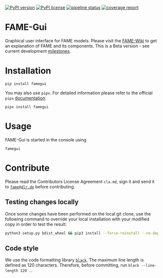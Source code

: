[![PyPI version](https://badge.fury.io/py/famegui.svg)](https://badge.fury.io/py/famegui)
[![PyPI license](https://img.shields.io/pypi/l/famegui.svg)](https://badge.fury.io/py/famegui)
[![pipeline status](https://gitlab.com/fame-framework/FAME-Gui/badges/main/pipeline.svg)](https://gitlab.com/fame-framework/FAME-Gui/commits/main)
[![coverage report](https://gitlab.com/fame-framework/FAME-Gui/badges/main/coverage.svg)](https://gitlab.com/fame-framework/FAME-Gui/-/commits/main) 

# FAME-Gui
Graphical user interface for FAME models.
Please visit the [FAME-Wiki](https://gitlab.com/fame-framework/fame-wiki/-/wikis/home) to get an explanation of FAME and its components.
This is a Beta version - see current development [milestones](https://gitlab.com/fame-framework/FAME-Gui/-/milestones).

# Installation

    pip install famegui


You may also use `pipx`. For detailed information please refer to the official `pipx` [documentation](https://github.com/pypa/pipx).

    pipx install famegui


# Usage
FAME-Gui is started in the console using

    famegui


# Contribute
Please read the Contributors License Agreement `cla.md`, sign it and send it to [`fame@dlr.de`](mailto:fame@dlr.de) before contributing.

## Testing changes locally

Once some changes have been performed on the local git clone, use the following command to override your local installation with your modified copy in order to test the result:

```bash
python3 setup.py bdist_wheel && pip3 install --force-reinstall --no-dependencies ./dist/*.whl
```

## Code style

We use the code formatting library [`black`](https://pypi.org/project/black/).
The maximum line length is defined as 120 characters. 
Therefore, before committing, run `black --line-length 120 .`.
